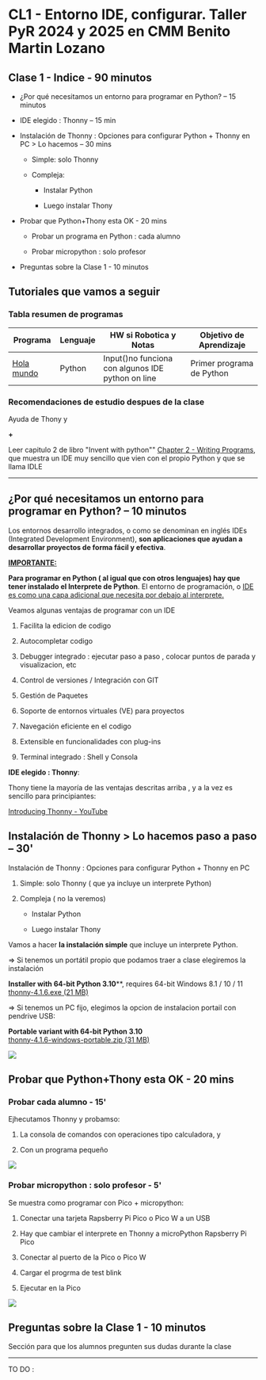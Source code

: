 # CL1 - Entorno IDE, configurar. Taller PyR 2024 y 2025 en CMM Benito Martin Lozano

## Clase 1 - Indice - 90 minutos

- ¿Por qué necesitamos un entorno para programar en Python? – 15 minutos

- IDE elegido : Thonny  – 15 min

- Instalación de Thonny : Opciones para configurar Python + Thonny en PC  > Lo hacemos – 30 mins
  
  - Simple: solo Thonny
  
  - Compleja:
    
    - Instalar Python
    
    - Luego instalar Thony

- Probar que Python+Thony esta OK - 20 mins
  
  - Probar un programa en Python : cada alumno
  
  - Probar micropython : solo profesor

- Preguntas sobre la Clase 1 - 10 minutos

## Tutoriales que vamos a seguir

### Tabla resumen de programas

| Programa                       | Lenguaje | HW si Robotica y Notas                            | Objetivo de Aprendizaje   |
| ------------------------------ | -------- | ------------------------------------------------- | ------------------------- |
| [Hola mundo](./P_holamundo.py) | Python   | Input()no funciona con algunos IDE python on line | Primer programa de Python |

### Recomendaciones de estudio despues de la clase

Ayuda de Thony y

**+**

Leer capitulo 2 de libro "Invent with python"" [Chapter 2 - Writing Programs](https://inventwithpython.com/invent4thed/chapter2.html), que muestra un IDE muy sencillo que vien con el propio Python y que se llama IDLE

---

## ¿Por qué necesitamos un entorno para programar en Python? – 10 minutos

Los entornos desarrollo integrados, o como se denominan en inglés IDEs (Integrated Development Environment), **son aplicaciones que ayudan a desarrollar proyectos de forma fácil y efectiva**.

**<u>IMPORTANTE: </u>**

**Para programar en Python ( al igual que con otros lenguajes) hay que tener instalado el Interprete de Python**. El entorno de programación, o <u>IDE es como una capa adicional que necesita por debajo al interprete.</u>

Veamos algunas ventajas de programar con un IDE 

1. Facilita la edicion de codigo

2. Autocompletar codigo

3. Debugger  integrado : ejecutar paso a paso , colocar puntos de parada y visualizacion, etc

4. Control de versiones / Integración con GIT

5. Gestión de Paquetes

6. Soporte de entornos virtuales (VE) para proyectos 

7. Navegación eficiente en el codigo

8. Extensible en funcionalidades con plug-ins

9. Terminal integrado : Shell y Consola

**IDE elegido : Thonny**:

Thony tiene la mayoría de las ventajas descritas arriba , y a la vez es sencillo para principiantes:

[Introducing Thonny - YouTube](https://youtu.be/nwIgxrXP-X4?si=eb19qXyd4cJWSYng)

## Instalación de Thonny > Lo hacemos paso a paso – 30'

Instalación de Thonny : Opciones para configurar Python + Thonny en PC 

1. Simple: solo Thonny ( que ya incluye un interprete Python) 

2. Compleja ( no la veremos) 
   
   - Instalar Python
   
   - Luego instalar Thony



Vamos a hacer **la instalación simple** que incluye un interprete Python. 

=> Si tenemos un portátil propio que podamos traer a clase elegiremos la instalación 

**Installer with 64-bit Python 3.10****, requires 64-bit Windows 8.1 / 10 / 11  
[thonny-4.1.6.exe (21 MB)](https://github.com/thonny/thonny/releases/download/v4.1.6/thonny-4.1.6.exe)



=> Si tenemos un PC fijo, elegimos la opcion de instalacion portail con pendrive USB:

**Portable variant with 64-bit Python 3.10**  
[thonny-4.1.6-windows-portable.zip (31 MB)](https://github.com/thonny/thonny/releases/download/v4.1.6/thonny-4.1.6-windows-portable.zip)

![](./doc/instalar_thonny.png)

## Probar que Python+Thony esta OK - 20 mins

### Probar cada alumno - 15'

Ejhecutamos Thonny y probamso:

1. La consola de comandos con operaciones tipo calculadora, y 

2. Con un programa pequeño

![](./doc/prueba_hola.png)

### Probar micropython : solo profesor - 5'

Se muestra como programar con Pico + micropython:

1. Conectar una tarjeta Rapsberry Pi Pico o Pico W a un USB

2. Hay que cambiar el interprete en Thonny a microPython Rapsberry Pi Pico

3. Conectar al puerto de la Pico o Pico W

4. Cargar el progrma de test blink

5. Ejecutar en la Pico

![](./doc/prueba_blink.png)

## Preguntas sobre la Clase 1 - 10 minutos

Sección para que los alumnos pregunten sus dudas durante la clase

---

TO DO :
